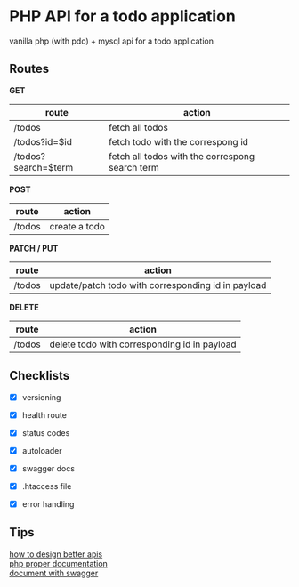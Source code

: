 # PHP API for a todo application

vanilla php (with pdo) + mysql api for a todo application

## Routes

**GET**

| route               | action                                          |
| ------------------- | ----------------------------------------------- |
| /todos              | fetch all todos                                 |
| /todos?id=$id       | fetch todo with the correspong id               |
| /todos?search=$term | fetch all todos with the correspong search term |

**POST**

| route  | action        |
| ------ | ------------- |
| /todos | create a todo |

**PATCH / PUT**

| route  | action                                             |
| ------ | -------------------------------------------------- |
| /todos | update/patch todo with corresponding id in payload |

**DELETE**

| route  | action                                       |
| ------ | -------------------------------------------- |
| /todos | delete todo with corresponding id in payload |

## Checklists

- [x] versioning
- [x] health route

- [x] status codes
- [x] autoloader
- [x] swagger docs
- [x] .htaccess file
- [x] error handling

## Tips

[how to design better apis](https://r.bluethl.net/how-to-design-better-apis)  
[php proper documentation](https://flaviocopes.com/php-proper-documentation/)  
[document with swagger](https://app.swaggerhub.com/home)
